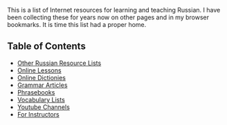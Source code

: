 This is a list of Internet resources for learning and teaching Russian. I have been collecting
these for years now on other pages and in my browser bookmarks. It is time this list had a
proper home.
## Table of Contents
* [Other Russian Resource Lists](for-all/other-lists.md)
* [Online Lessons](for-all/lessons.md)
* [Online Dictionies](for-all/dictionaries.md)
* [Grammar Articles](for-all/grammar.md)
* [Phrasebooks](for-all/phrasebooks.md)
* [Vocabulary Lists](for-all/vocabulary-lists.md)
* [Youtube Channels](for-all/youtube-channels.md)
* [For Instructors](for-instructors/)
